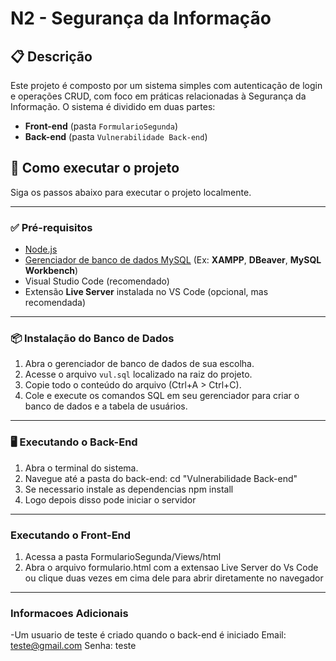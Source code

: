 # N2 - Segurança da Informação

## 📋 Descrição

Este projeto é composto por um sistema simples com autenticação de login e operações CRUD, com foco em práticas relacionadas à Segurança da Informação. O sistema é dividido em duas partes:

- **Front-end** (pasta `FormularioSegunda`)
- **Back-end** (pasta `Vulnerabilidade Back-end`)

## 🚀 Como executar o projeto

Siga os passos abaixo para executar o projeto localmente.

---

### ✅ Pré-requisitos

- [Node.js](https://nodejs.org/)
- [Gerenciador de banco de dados MySQL](https://www.apachefriends.org/index.html) (Ex: **XAMPP**, **DBeaver**, **MySQL Workbench**)
- Visual Studio Code (recomendado)
- Extensão **Live Server** instalada no VS Code (opcional, mas recomendada)

---

### 📦 Instalação do Banco de Dados

1. Abra o gerenciador de banco de dados de sua escolha.
2. Acesse o arquivo `vul.sql` localizado na raiz do projeto.
3. Copie todo o conteúdo do arquivo (Ctrl+A > Ctrl+C).
4. Cole e execute os comandos SQL em seu gerenciador para criar o banco de dados e a tabela de usuários.

---

### 🖥️ Executando o Back-End

1. Abra o terminal do sistema.
2. Navegue até a pasta do back-end:
   cd "Vulnerabilidade Back-end"
3. Se necessario instale as dependencias npm install
4. Logo depois disso pode iniciar o servidor

---
### Executando o Front-End
1. Acessa a pasta FormularioSegunda/Views/html
2. Abra o arquivo formulario.html com a extensao Live Server do Vs Code ou clique duas vezes em cima dele para abrir diretamente no navegador

---

### Informacoes Adicionais 
-Um usuario de teste é criado quando o back-end é iniciado
    Email: teste@gmail.com
    Senha: teste
